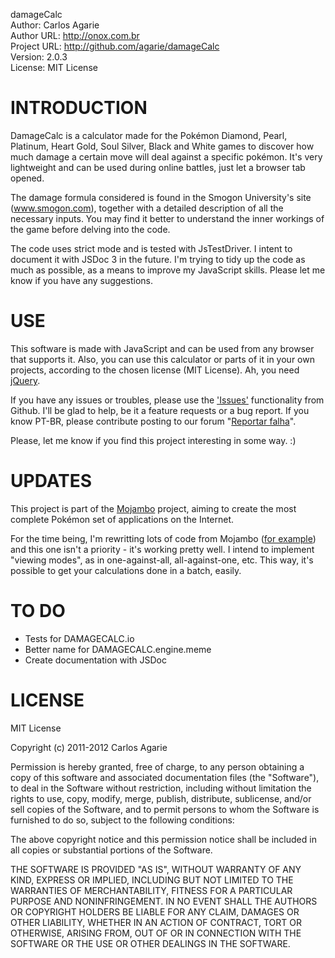damageCalc  
Author: Carlos Agarie  
Author URL: http://onox.com.br  
Project URL: http://github.com/agarie/damageCalc  
Version: 2.0.3  
License: MIT License   

INTRODUCTION
============

DamageCalc is a calculator made for the Pokémon Diamond, Pearl, Platinum, Heart Gold, Soul Silver, Black and White games to discover how much damage a certain move will deal against a specific pokémon. It's very lightweight and can be used during online battles, just let a browser tab opened.

The damage formula considered is found in the Smogon University's site (www.smogon.com), together with a detailed description of all the necessary inputs. You may find it better to understand the inner workings of the game before delving into the code.

The code uses strict mode and is tested with JsTestDriver. I intent to document it with JSDoc 3 in the future. I'm trying to tidy up the code as much as possible, as a means to improve my JavaScript skills. Please let me know if you have any suggestions.

USE
===

This software is made with JavaScript and can be used from any browser that supports it. Also, you can use this calculator or parts of it in your own projects, according to the chosen license (MIT License). Ah, you need [jQuery](http://jquery.com/).

If you have any issues or troubles, please use the ['Issues'](https://github.com/mojambo/damagecalc/issues) functionality from Github. I'll be glad to help, be it a feature requests or a bug report. If you know PT-BR, please contribute posting to our forum "[Reportar falha](http://mojambo.net/forum/viewforum.php?f=16&sid=5a4ab1bcd3fc399efb6af9c249519503)".

Please, let me know if you find this project interesting in some way. :)

UPDATES
=======

This project is part of the [Mojambo](http://mojambo.net/) project, aiming to create the most complete Pokémon  set of applications on the Internet.

For the time being, I'm rewritting lots of code from Mojambo ([for example](http://mojambo.herokuapp.com/)) and this one isn't a priority - it's working pretty well. I intend to implement "viewing modes", as in one-against-all, all-against-one, etc. This way, it's possible to get your calculations done in a batch, easily.

TO DO
=====

+ Tests for DAMAGECALC.io
+ Better name for DAMAGECALC.engine.meme
+ Create documentation with JSDoc

LICENSE
=======

MIT License

Copyright (c) 2011-2012 Carlos Agarie

Permission is hereby granted, free of charge, to any person obtaining a copy of this software and associated documentation files (the "Software"), to deal in the Software without restriction, including without limitation the rights to use, copy, modify, merge, publish, distribute, sublicense, and/or sell copies of the Software, and to permit persons to whom the Software is furnished to do so, subject to the following conditions:

The above copyright notice and this permission notice shall be included in all copies or substantial portions of the Software.

THE SOFTWARE IS PROVIDED "AS IS", WITHOUT WARRANTY OF ANY KIND, EXPRESS OR IMPLIED, INCLUDING BUT NOT LIMITED TO THE WARRANTIES OF MERCHANTABILITY, FITNESS FOR A PARTICULAR PURPOSE AND NONINFRINGEMENT. IN NO EVENT SHALL THE AUTHORS OR COPYRIGHT HOLDERS BE LIABLE FOR ANY CLAIM, DAMAGES OR OTHER LIABILITY, WHETHER IN AN ACTION OF CONTRACT, TORT OR OTHERWISE, ARISING FROM, OUT OF OR IN CONNECTION WITH THE SOFTWARE OR THE USE OR OTHER DEALINGS IN THE SOFTWARE.